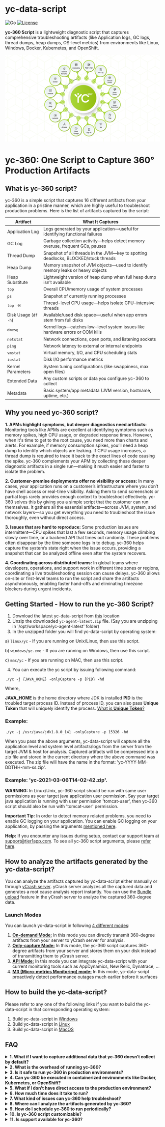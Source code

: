# yc-data-script
![Go](https://img.shields.io/badge/language-Go-skyblue.svg)
[![License](https://img.shields.io/badge/license-Apache%202.0-orange.svg)](LICENSE)

**yc-360 Script** is a lightweight diagnostic script that captures comprehensive troubleshooting artifacts (like Application logs, GC logs, thread dumps, heap dumps, OS-level metrics) from environments like Linux, Windows, Docker, Kubernetes, and OpenShift.

![img](/docs/images/360-degree.png)

# yc-360: One Script to Capture 360° Production Artifacts

## What is yc-360 script?

yc-360 is a simple script that captures 16 different artifacts from your application in a pristine manner, which are highly useful to troubleshoot production problems. Here is the list of artifacts captured by the script:

| **Artifact**          | **What It Captures**                                                                 |
|-----------------------|--------------------------------------------------------------------------------------|
| Application Log       | Logs generated by your application—useful for identifying functional failures       |
| GC Log                | Garbage collection activity—helps detect memory overuse, frequent GCs, pauses       |
| Thread Dump           | Snapshot of all threads in the JVM—key to spotting deadlocks, BLOCKED/stuck threads |
| Heap Dump             | Memory snapshot of JVM objects—used to identify memory leaks or heavy objects       |
| Heap Substitute       | Lightweight version of heap dump when full heap dump isn’t available                |
| `top`                 | Overall CPU/memory usage of system processes                                         |
| `ps`                  | Snapshot of currently running processes                                              |
| `top -H`              | Thread-level CPU usage—helps isolate CPU-intensive threads                           |
| Disk Usage (`df -h`)  | Available/used disk space—useful when app errors stem from full disks                |
| `dmesg`               | Kernel logs—catches low-level system issues like hardware errors or OOM kills        |
| `netstat`             | Network connections, open ports, and listening sockets                               |
| `ping`                | Network latency to external or internal endpoints                                    |
| `vmstat`              | Virtual memory, I/O, and CPU scheduling stats                                        |
| `iostat`              | Disk I/O performance metrics                                                         |
| Kernel Parameters     | System tuning configurations (like swappiness, max open files)                       |
| Extended Data         | Any custom scripts or data you configure yc-360 to collect                           |
| Metadata              | Basic system/app metadata (JVM version, hostname, uptime, etc.)                      |


## Why you need yc-360 script?

**1. APMs highlight symptoms, but deeper diagnostics need artifacts:** Monitoring tools like APMs are excellent at identifying symptoms such as memory spikes, high CPU usage, or degraded response times. However, when it's time to get to the root cause, you need more than charts and alerts. For example, if memory consumption spikes, you’ll need a heap dump to identify which objects are leaking. If CPU usage increases, a thread dump is required to trace it back to the exact lines of code causing the spike. yc-360 complements your APM by collecting these deeper diagnostic artifacts in a single run—making it much easier and faster to isolate the problem.

**2. Customer-premise deployments offer no visibility or access:** In many cases, your application runs on a customer’s infrastructure where you don’t have shell access or real-time visibility. Asking them to send screenshots or partial logs rarely provides enough context to troubleshoot effectively. yc-360 solves this by giving you a simple script that the customer can run themselves. It gathers all the essential artifacts—across JVM, system, and network layers—so you get everything you need to troubleshoot the issue thoroughly, even without direct access.

**3. Issues that are hard to reproduce:** Some production issues are intermittent—CPU spikes that last a few seconds, memory usage climbing slowly over time, or a backend API that times out randomly. These problems often disappear by the time someone logs in to debug. yc-360 helps capture the system’s state right when the issue occurs, providing a snapshot that can be analyzed offline even after the system recovers.

**4. Coordinating across distributed teams:** In global teams where developers, operations, and support work in different time zones or regions, coordinating a live troubleshooting session can cause delays. yc-360 allows on-site or first-level teams to run the script and share the artifacts asynchronously, enabling faster hand-offs and eliminating timezone blockers during urgent incidents.

## Getting Started - How to run the yc-360 Script?

1. Download the latest yc-data-script from [this](https://tier1app.com/dist/ycrash/yc-agent-latest.zip) location
2. Unzip the downloaded ```yc-agent-latest.zip``` file. (Say you are unzipping in '/opt/workspace/yc-agent-latest' folder)
3. In the unzipped folder you will find yc-data-script by operating system:

a) ```linux/yc``` - If you are running on Unix/Linux, then use this script.

b) ```windows/yc.exe``` - If you are running on Windows, then use this script.

c) ```mac/yc``` - If you are running on MAC, then use this script.

4. You can execute the yc script by issuing following command:
```
./yc -j {JAVA_HOME} -onlyCapture -p {PID} -hd
```
Where,

**JAVA_HOME** is the home directory where JDK is installed
**PID** is the troubled target process ID. Instead of process ID, you can also pass **Unique Token** that will uniquely identify the process. [What is **Unique Token**?](https://test.docs.ycrash.io/ycrash-agent/faq/what-is-unique-token-in-process.html)

### Example:

```
./yc -j /usr/java/jdk1.8.0_141 -onlyCapture -p 15326 -hd
```
When you pass the above arguments, yc-data-script will capture all the application level and system level artifacts/logs from the server from the target JVM & host for analysis. Captured artifacts will be compressed into a zip file and stored in the current directory where the above command was executed. The zip file will have the name in the format: 'yc-YYYY-MM-DDTHH-mm-ss.zip'. 
    
### Example: 'yc-2021-03-06T14-02-42.zip'.

**WARNING:** In Linux/Unix, yc-360 script should be run with same user permissions as your target java application user permission. Say your target java application is running with user permission 'tomcat-user', then yc-360 script should also be run with 'tomcat-user' permission.

**Important Tip:** In order to detect memory related problems, you need to enable GC logging on your application. You can enable GC logging on your application, by passing the arguments [mentioned here](https://test.docs.ycrash.io/ycrash-agent/features/how-to-enable-gc-logs.html).

**Help:** If you encounter any issues during setup, contact our support team at [support@tier1app.com](support@tier1app.com). To see all yc-360 script arguments, please [refer here](https://test.docs.ycrash.io/ycrash-agent/all-yc-360-script-arguments.html).

## How to analyze the artifacts generated by the yc-data-script?

You can analyze the artifacts captured by yc-data-script either manually or through [yCrash server](https://ycrash.io/). yCrash server analyzes all the captured data and generates a root cause analysis report instantly. You can use the [Bundle upload](https://docs.ycrash.io/ycrash-features/bundle-upload.html#step-1-go-to-upload-incident-form) feature in the yCrash server to analyze the captured 360-degree data. 

### Launch Modes

You can launch yc-data-script in following [4 different modes](https://test.docs.ycrash.io/ycrash-agent/launch-modes/introduction.html):

1. [**On-demand Mode:**](https://test.docs.ycrash.io/ycrash-agent/launch-modes/on-demand-mode) In this mode you can directly transmit 360-degree artifacts from your server to yCrash server for analysis.
2. [**Only-capture Mode:**](https://test.docs.ycrash.io/ycrash-agent/launch-modes/only-capture-mode) In this mode, the yc-360 script captures 360-degree artifacts from your server and stores them on your disk instead of transmitting them to yCrash server.
3. [**API Mode:**](https://test.docs.ycrash.io/ycrash-agent/launch-modes/api-mode) In this mode you can integrate yc-data-script with your current monitoring tools such as AppDynamics, New Relic, Dynatrace, …
4. [**M3 (Micro-metrics Monitoring) mode:**](https://test.docs.ycrash.io/ycrash-agent/launch-modes/m3-mode) In this mode, yc-data-script proactively detect performance outages much earlier before it surfaces

## How to build the yc-data-script?

Please refer to any one of the following links if you want to build the yc-data-script in that corresponding operating system:

1. Build yc-data-script in [Windows](/docs/build/build_agent_windows.md)
2. Build yc-data-script in [Linux](/docs/build/build_agent_linux.md)
3. Build yc-data-script in [MacOS](/docs/build/build_agent_macos.md)

## FAQ

<details>
  <summary><strong>1. What if I want to capture additional data that yc-360 doesn’t collect by default?</strong></summary>
  
You can extend the functionality using the `-extendedDataScript` argument. This lets you specify a custom script that yc-360 will execute as the final step, allowing you to capture additional logs, metrics, or custom files specific to your environment.
</details>

<details>
  <summary><strong>2. What is the overhead of running yc-360?</strong></summary>

The `yc-360` script is designed to be lightweight and non-intrusive, ensuring minimal impact on your application's performance. It primarily reads existing system and application data without altering configurations or consuming significant resources. In performance tests conducted on a Linux machine running a Java Spring Boot application, the script demonstrated:

- **CPU Usage:** Averaging around 0.05%, with occasional spikes up to 3% during data collection.
- **Memory Usage:** Consistently between 0.1% and 0.2%.

These metrics indicate that `yc-360` can safely run in production environments without causing noticeable overhead. For detailed insights, refer to the [yCrash Agent Overhead Performance blog post](https://blog.ycrash.io/ycrash-agent-overhead-performance/).
</details>

<details>
  <summary><strong>3. Is it safe to run yc-360 in production environments?</strong></summary>

Absolutely. yc-360 is a non-intrusive, read-only script. It doesn’t modify any application or system configuration. It only reads and collects diagnostics and is safe to run even in high-availability production environments.
</details>

<details>
  <summary><strong>4. Can yc-360 be executed in containerized environments like Docker, Kubernetes, or OpenShift?</strong></summary>

Yes. yc-360 supports all major environments including bare-metal, virtual machines, Docker containers, Kubernetes pods, and OpenShift clusters. You can run it directly inside containers or as part of sidecar/init containers for collection.
</details>

<details>
  <summary><strong>5. What if I don’t have direct access to the production environment?</strong></summary>

That’s exactly what yc-360 is built for. You can send the script to your customer or operations team and ask them to run it on your behalf. It generates a ZIP file with all the artifacts, which they can send back to you for analysis.
</details>

<details>
  <summary><strong>6. How much time does it take to run?</strong></summary>

In most environments, yc-360 completes execution in under 30 seconds. However, collecting heap dumps may take longer depending on the heap size and system performance.
</details>

<details>
  <summary><strong>7. What kind of issues can yc-360 help troubleshoot?</strong></summary>

yc-360 is effective in diagnosing memory leaks, GC pauses, CPU spikes, thread contention, application freezes, disk pressure, network latency, backend slowness, and more. It provides a 360° snapshot of your application and environment at the time of the issue.
</details>

<details>
  <summary><strong>8. Where can I analyze the artifacts generated by yc-360?</strong></summary>

You can use tools like [GCeasy.io](https://gceasy.io) (for GC logs), [fastThread.io](https://fastthread.io) (for thread dumps), [HeapHero.io](https://heaphero.io). [Eclipse MAT](https://eclipse.dev/mat/) (for heap dumps), and [yCrash.io](https://ycrash.io) for unified 360° analysis.
</details>

<details>
  <summary><strong>9. How do I schedule yc-360 to run periodically?</strong></summary>

You can schedule the script using cron (Linux/macOS), Task Scheduler (Windows), or Kubernetes CronJobs (in container environments). Just ensure the appropriate file write permissions are set in the output directory.
</details>

<details>
  <summary><strong>10. Is yc-360 script customizable?</strong></summary>

Yes. yc-360 is designed as a modular shell script. You can clone the repository and customize individual collection commands or add/remove specific artifacts based on your organization’s requirements.
</details>

<details>
  <summary><strong>11. Is support available for yc-360?</strong></summary>

For community support, please use the [GitHub Issues page](https://github.com/ycrash/yc-data-script/issues). For enterprise-grade support and integration assistance, visit [yCrash.io](https://ycrash.io/).
</details>